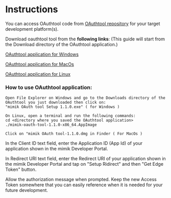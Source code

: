 # Instructions

You can access OAuthtool code from [OAuthtool repository](https://github.com/mimikgit/oauthtool) for your target development platform(s).

Download oauthtool tool from the <b>following links</b>: (This guide will start from the Download directory of the OAuthtool application.)

[OAuthtool application for Windows](https://github.com/mimikgit/oauthtool/releases/download/untagged-a89d4d7f62d358e9efb8/mimik.OAuth.tool.Setup.1.0.0.exe)

[OAuthtool application for MacOs](https://github.com/mimikgit/oauthtool/releases/download/untagged-a89d4d7f62d358e9efb8/mimik.OAuth.tool-1.0.0.dmg)

[OAuthtool application for Linux](https://github.com/mimikgit/oauthtool/releases/download/untagged-a89d4d7f62d358e9efb8/mimik-oauth-tool-1.0.0-x86_64.AppImage)

<h3>How to use OAuthtool application:</h3>

```
Open File Explorer on Windows and go to the Downloads directory of the OAuthtool you just downloaded then click on:
"mimik OAuth tool Setup 1.1.0.exe" ( for Windows )
```

```
On Linux, open a terminal and run the following commands:
cd <directory where you saved the OAuthtool application>
./mimik-oauth-tool-1.1.0-x86_64.AppImage
```

```
Click on "mimik OAuth tool-1.1.0.dmg in Finder ( For MacOs )

```

In the Client ID text field, enter the Application ID (App Id) of your application shown in the mimik Developer Portal.

In Redirect URI text field,  enter the Redirect URI of your application shown in the mimik Developer Portal and tap on "Setup Ridirect" and then "Get Edge Token" button.

Allow the authorization message when prompted. Keep the new Access Token somewhere that you can easily reference when it is needed for your future development.
